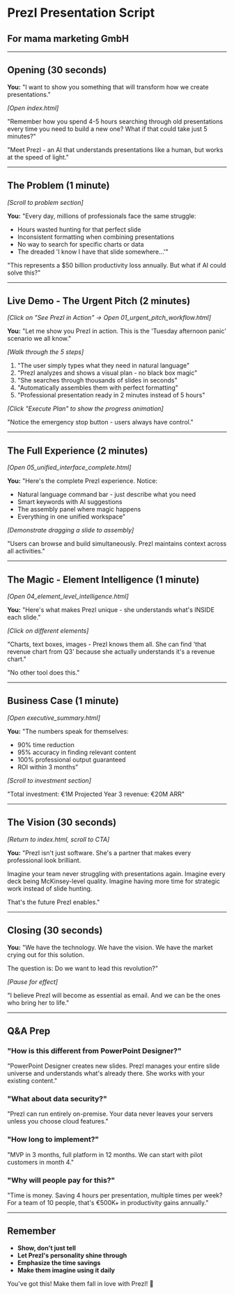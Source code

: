 # PrezI Presentation Script
## For mama marketing GmbH

---

## Opening (30 seconds)

**You:** "I want to show you something that will transform how we create presentations."

*[Open index.html]*

"Remember how you spend 4-5 hours searching through old presentations every time you need to build a new one? What if that could take just 5 minutes?"

"Meet PrezI - an AI that understands presentations like a human, but works at the speed of light."

---

## The Problem (1 minute)

*[Scroll to problem section]*

**You:** "Every day, millions of professionals face the same struggle:
- Hours wasted hunting for that perfect slide
- Inconsistent formatting when combining presentations  
- No way to search for specific charts or data
- The dreaded 'I know I have that slide somewhere...'"

"This represents a $50 billion productivity loss annually. But what if AI could solve this?"

---

## Live Demo - The Urgent Pitch (2 minutes)

*[Click on "See PrezI in Action" → Open 01_urgent_pitch_workflow.html]*

**You:** "Let me show you PrezI in action. This is the 'Tuesday afternoon panic' scenario we all know."

*[Walk through the 5 steps]*

1. "The user simply types what they need in natural language"
2. "PrezI analyzes and shows a visual plan - no black box magic"
3. "She searches through thousands of slides in seconds"
4. "Automatically assembles them with perfect formatting"
5. "Professional presentation ready in 2 minutes instead of 5 hours"

*[Click "Execute Plan" to show the progress animation]*

"Notice the emergency stop button - users always have control."

---

## The Full Experience (2 minutes)

*[Open 05_unified_interface_complete.html]*

**You:** "Here's the complete PrezI experience. Notice:
- Natural language command bar - just describe what you need
- Smart keywords with AI suggestions
- The assembly panel where magic happens
- Everything in one unified workspace"

*[Demonstrate dragging a slide to assembly]*

"Users can browse and build simultaneously. PrezI maintains context across all activities."

---

## The Magic - Element Intelligence (1 minute)

*[Open 04_element_level_intelligence.html]*

**You:** "Here's what makes PrezI unique - she understands what's INSIDE each slide."

*[Click on different elements]*

"Charts, text boxes, images - PrezI knows them all. She can find 'that revenue chart from Q3' because she actually understands it's a revenue chart."

"No other tool does this."

---

## Business Case (1 minute)

*[Open executive_summary.html]*

**You:** "The numbers speak for themselves:
- 90% time reduction
- 95% accuracy in finding relevant content
- 100% professional output guaranteed
- ROI within 3 months"

*[Scroll to investment section]*

"Total investment: €1M
Projected Year 3 revenue: €20M ARR"

---

## The Vision (30 seconds)

*[Return to index.html, scroll to CTA]*

**You:** "PrezI isn't just software. She's a partner that makes every professional look brilliant.

Imagine your team never struggling with presentations again. Imagine every deck being McKinsey-level quality. Imagine having more time for strategic work instead of slide hunting.

That's the future PrezI enables."

---

## Closing (30 seconds)

**You:** "We have the technology. We have the vision. We have the market crying out for this solution.

The question is: Do we want to lead this revolution?"

*[Pause for effect]*

"I believe PrezI will become as essential as email. And we can be the ones who bring her to life."

---

## Q&A Prep

### "How is this different from PowerPoint Designer?"
"PowerPoint Designer creates new slides. PrezI manages your entire slide universe and understands what's already there. She works with your existing content."

### "What about data security?"
"PrezI can run entirely on-premise. Your data never leaves your servers unless you choose cloud features."

### "How long to implement?"
"MVP in 3 months, full platform in 12 months. We can start with pilot customers in month 4."

### "Why will people pay for this?"
"Time is money. Saving 4 hours per presentation, multiple times per week? For a team of 10 people, that's €500K+ in productivity gains annually."

---

## Remember
- **Show, don't just tell**
- **Let PrezI's personality shine through**
- **Emphasize the time savings**
- **Make them imagine using it daily**

You've got this! Make them fall in love with PrezI! 💜